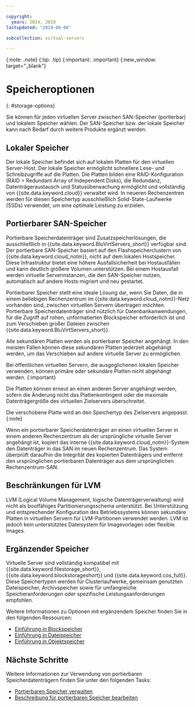 ```yaml
---

copyright:
  years: 2014, 2019
lastupdated: "2019-06-06"

subcollection: virtual-servers

---
```


{:note: .note}
{:tip: .tip}
{:important: .important}
{:new_window: target="_blank"}

# Speicheroptionen
{: #storage-options}

Sie können für jeden virtuellen Server zwischen SAN-Speicher (portierbar) und lokalem Speicher wählen. Der SAN-Speicher bzw. der lokale Speicher kann nach Bedarf durch weitere Produkte ergänzt werden.

## Lokaler Speicher

Der lokale Speicher befindet sich auf lokalen Platten für den virtuellen Server-Host. Der lokale Speicher ermöglicht schnellere Lese- und Schreibzugriffe auf die Platten. Die Platten bilden eine RAID-Konfiguration (RAID = Redundant Array of Independent Disks), die Redundanz, Datenträgeraustausch und Statusüberwachung ermöglicht und vollständig von {{site.data.keyword.cloud}} verwaltet wird. In neueren Rechenzentren werden für diesen Speichertyp ausschließlich Solid-State-Laufwerke (SSDs) verwendet, um eine optimale Leistung zu erzielen.

## Portierbarer SAN-Speicher

Portierbare Speicherdatenträger sind Zusatzspeicherlösungen, die ausschließlich in {{site.data.keyword.BluVirtServers_short}} verfügbar sind.  Der portierbare SAN-Speicher basiert auf den Flashspeicherclustern von {{site.data.keyword.cloud_notm}}, nicht auf dem lokalen Hostspeicher. Diese Infrastruktur bietet eine höhere Ausfallsicherheit bei Hostausfällen und kann deutlich größere Volumen unterstützen. Bei einem Hostausfall werden virtuelle Serverinstanzen, die den SAN-Speicher nutzen, automatisch auf andere Hosts migriert und neu gestartet.

Portierbarer Speicher stellt eine ideale Lösung dar, wenn Sie Daten, die in einem beliebigen Rechenzentrum im {{site.data.keyword.cloud_notm}}-Netz vorhanden sind, zwischen virtuellen Servern übertragen möchten. Portierbare Speicherdatenträger sind nützlich für Datenbankanwendungen, für die Zugriff auf rohen, unformatierten Blockspeicher erforderlich ist und zum Verschieben großer Dateien zwischen {{site.data.keyword.BluVirtServers_short}}.

Alle sekundären Platten werden als portierbarer Speicher angehängt. In den meisten Fällen können diese sekundären Platten jederzeit abgehängt werden, um das Verschieben auf andere virtuelle Server zu ermöglichen.

Bei öffentlichen virtuellen Servern, die ausgeglichenen lokalen Speicher verwenden, können primäre oder sekundäre Platten nicht abgehängt werden.
{:important}

Die Platten können erneut an einen anderen Server angehängt werden, sofern die Änderung nicht das Plattenkontingent oder die maximale Datenträgergröße des virtuellen Zielservers überschreitet.

Die verschobene Platte wird an den Speichertyp des Zielservers angepasst.
{:note}

Wenn ein portierbarer Speicherdatenträger an einen virtuellen Server in einem anderen Rechenzentrum als der ursprüngliche virtuelle Server angehängt ist, kopiert das interne {{site.data.keyword.cloud_notm}}-System den Datenträger in das SAN im neuen Rechenzentrum. Das System überprüft daraufhin die Integrität des kopierten Datenträgers und entfernt den ursprünglichen portierbaren Datenträger aus dem ursprünglichen Rechenzentrum-SAN.

## Beschränkungen für LVM

LVM (Logical Volume Management, logische Datenträgerverwaltung) wird nicht als bootfähiges Partitionierungsschema unterstützt. Bei Unterstützung und entsprechender Konfiguration des Betriebssystems können sekundäre Platten in virtuellen Servern für LVM-Partitionen verwendet werden. LVM ist jedoch kein unterstütztes Dateisystem für Imagevorlagen oder flexible Images.

## Ergänzender Speicher

Virtuelle Server sind vollständig kompatibel mit {{site.data.keyword.filestorage_short}}, {{site.data.keyword.blockstorageshort}} und {{site.data.keyword.cos_full}}. Diese Speichertypen werden für Clusterlaufwerke, gemeinsam genutzten Dateispeicher, Archivspeicher sowie für umfangreiche Speicheranforderungen oder spezifische Leistungsanforderungen empfohlen.

Weitere Informationen zu Optionen mit ergänzendem Speicher finden Sie in den folgenden Ressourcen:

* [Einführung in Blockspeicher](/docs/infrastructure/BlockStorage?topic=BlockStorage-getting-started)
* [Einführung in Dateispeicher](/docs/infrastructure/FileStorage?topic=FileStorage-getting-started)
* [Einführung in Objektspeicher](/docs/services/cloud-object-storage?topic=cloud-object-storage-getting-started)

## Nächste Schritte
Weitere Informationen zur Verwendung von portierbaren Speicherdatenträgern finden Sie unter den folgenden Tasks:
* [Portierbaren Speicher verwalten](/docs/vsi?topic=virtual-servers-accessing-portable-storage#accessing-portable-storage)
* [Beschreibung für portierbaren Speicher bearbeiten](/docs/vsi?topic=virtual-servers-editing-a-portable-storage-description#editing-a-portable-storage-description)
